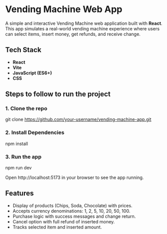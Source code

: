 # Vending Machine Web App

A simple and interactive Vending Machine web application built with **React**. This app simulates a real-world vending machine experience where users can select items, insert money, get refunds, and receive change.

## Tech Stack

- **React**
- **Vite**
- **JavaScript (ES6+)**
- **CSS**

## Steps to follow to run the project

### 1. Clone the repo
git clone https://github.com/your-username/vending-machine-app.git

### 2. Install Dependencies
npm install

### 3. Run the app
npm run dev

Open http://localhost:5173 in your browser to see the app running.

## Features

- Display of products (Chips, Soda, Chocolate) with prices.
- Accepts currency denominations: 1, 2, 5, 10, 20, 50, 100.
- Purchase logic with success messages and change return.
- Cancel option with full refund of inserted money.
- Tracks selected item and inserted amount.

